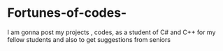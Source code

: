 # Fortunes-of-codes-
I am gonna post my projects , codes, as a student of C# and C++ for  my fellow students and also to get suggestions from  seniors
